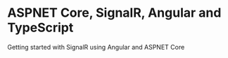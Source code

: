 # ASPNET Core, SignalR, Angular and TypeScript
 Getting started with SignalR using Angular and ASPNET Core
